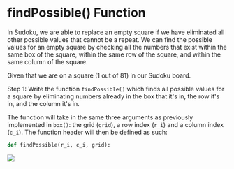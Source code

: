 <!--title={Working within a square: findPossible()}-->

<!--badges={Algorithmns:60}-->

<!--concepts{Indexing 2D Lists}-->

# findPossible() Function

In Sudoku, we are able to replace an empty square if we have eliminated all other possible values that cannot be a repeat. We can find the possible values for an empty square by checking all the numbers that exist within the same box of the square, within the same row of the square, and within the same column of the square.

Given that we are on a square (1 out of 81) in our Sudoku board.

Step 1: Write the function `findPossible()` which finds all possible values for a square by eliminating numbers already in the box that it's in, the row it's in, and the column it's in. 

The function will take in the same three arguments as previously implemented in `box()`: the grid (`grid`), a row index (`r_i`) and a column index (`c_i`). The function header will then be defined as such:

```python
def findPossible(r_i, c_i, grid):
```



![](https://encrypted-tbn0.gstatic.com/images?q=tbn:ANd9GcTxNi7P0WdE1ReWtpN8e0k9dAFzBDzS4Vb08JCbTCmM-yECn3ES)



